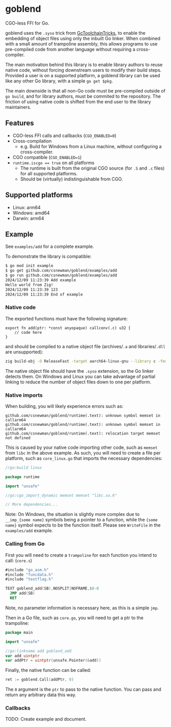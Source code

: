 # goblend
CGO-less FFI for Go.

goblend uses the `.syso` trick from [GcToolchainTricks](https://go.dev/wiki/GcToolchainTricks), to enable the
embedding of object files using only the inbuilt Go linker. When combined with a small amount of trampoline assembly,
this allows programs to use pre-compiled code from another language without requiring a cross-compiler. 

The main motivation behind this library is to enable library authors to reuse native code, without forcing downstream
users to modify their build steps. Provided a user is on a supported platform, a goblend library can be used like any
other Go library, with a simple `go get $pkg`.

The main downside is that all non-Go code must be pre-compiled outside of `go build`, and for library authors, must be
commited to the repository. The friction of using native code is shifted from the end user to the library maintainers.

## Features
- CGO-less FFI calls and callbacks (`CGO_ENABLED=0`)
- Cross-compilation
  - e.g. Build for Windows from a Linux machine, without configuring a cross-compiler.
- CGO compatible (`CGO_ENABLED=1`)
- `runtime.iscgo == true` on all platforms
  - The runtime is built from the original CGO source (for `.S` and `.c` files) for all supported
    platforms.
  - Should be (virtually) indistinguishable from CGO.

## Supported platforms

- Linux: arm64
- Windows: amd64
- Darwin: arm64

## Example

See `examples/add` for a complete example.

To demonstrate the library is compatible:
```bash
$ go mod init example
$ go get github.com/csnewman/goblend/examples/add
$ go run github.com/csnewman/goblend/examples/add
2024/12/09 11:23:39 Add example
Hello world from Zig!
2024/12/09 11:23:39 123
2024/12/09 11:23:39 End of example
```

### Native code

The exported functions must have the following signature:

```zig
export fn add(ptr: *const anyopaque) callconv(.c) u32 {
    // code here
}
```

and should be compiled to a native object file (archives/`.a` and libraries/`.dll` are unsupported): 

```bash
zig build-obj -O ReleaseFast -target aarch64-linux-gnu --library c -femit-bin=core_linux_arm64.syso add.zig add2.zig etc
```

The native object file should have the `.syso` extension, so the Go linker detects them. On Windows and Linux you can
take advantage of partial linking to reduce the number of object files down to one per platform.

### Native imports

When building, you will likely experience errors such as:

```
github.com/csnewman/goblend/runtime(.text): unknown symbol memset in callarm64
github.com/csnewman/goblend/runtime(.text): unknown symbol memset in callarm64
github.com/csnewman/goblend/runtime(.text): relocation target memset not defined
```

This is caused by your native code importing other code, such as `memset` from `libc` in the above example. As such, you
will need to create a file per platform, such as `core_linux.go` that imports the necessary dependencies:

```Go
//go:build linux

package runtime

import "unsafe"

//go:cgo_import_dynamic memset memset "libc.so.6"

// More dependencies...
```

Note: On Windows, the situation is slightly more complex due to `__imp_{some name}` symbols being a pointer to a
function, while the `{some name}` symbol expects to be the function itself. Please see `WriteFile` in the `examples/add`
example.

### Calling from Go

First you will need to create a `trampoline` for each function you intend to call: (`core.s`)

```asm
#include "go_asm.h"
#include "funcdata.h"
#include "textflag.h"

TEXT goblend_add(SB),NOSPLIT|NOFRAME,$0-0
  JMP add(SB)
  RET
```

Note, no parameter information is necessary here, as this is a simple `jmp`.

Then in a Go file, such as `core.go`, you will need to get a ptr to the trampoline:

```go
package main

import "unsafe"

//go:linkname add goblend_add
var add uintptr
var addPtr = uintptr(unsafe.Pointer(&add))
```

Finally, the native function can be called:

```go
ret := goblend.Call(addPtr, 0)
```

The `0` argument is the `ptr` to pass to the native function. You can pass and return any arbitrary data this way.

### Callbacks

TODO: Create example and document.
